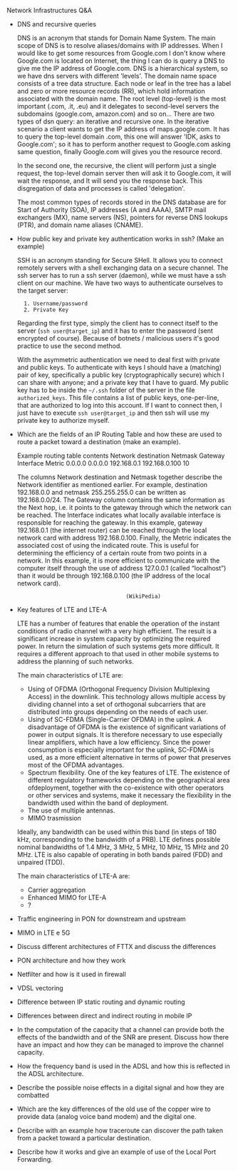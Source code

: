 Network Infrastructures Q&A

- DNS and recursive queries

	DNS is an acronym that stands for Domain Name System.
	The main scope of DNS is to resolve aliases/domains with IP addresses.
	When I would like to get some resources from Google.com I don't know where Google.com is located on Internet, the thing I can do is query a DNS to give me the IP address of Google.com.
	DNS is a hierarchical system, so we have dns servers with different 'levels'.
	The domain name space consists of a tree data structure. Each node or leaf in the tree has a label and zero or more resource records (RR), which hold information associated with the domain name.
	The root level (top-level) is the most important (.com, .it, .eu) and it delegates to second-level servers the subdomains (google.com, amazon.com) and so on...
	There are two types of dsn query: an iterative and recursive one. 
	In the iterative scenario a client wants to get the IP address of maps.google.com. It has to query the top-level domain .com, this one will answer 'IDK, asks to Google.com'; so it has to perform another request to Google.com asking same question, finally Google.com will gives you the resource record.

	In the second one, the recursive, the client will perform just a single request, the top-level domain server then will ask it to Google.com, it will wait the response, and It will send you the response back. This disgregation of data and processes is called 'delegation'.
	
	The most common types of records stored in the DNS database are for Start of Authority (SOA), IP addresses (A and AAAA), SMTP mail exchangers (MX), name servers (NS), pointers for reverse DNS lookups (PTR), and domain name aliases (CNAME).

- How public key and private key authentication works in ssh? (Make an example)

	SSH is an acronym standing for Secure SHell. It allows you to connect remotely servers with a shell exchanging data on a secure channel.
	The ssh server has to run a ssh server (daemon), while we must have a ssh client on our machine.
	We have two ways to authenticate ourselves to the target server:

		1. Username/password
		2. Private Key

	Regarding the first type, simply the client has to connect itself to the server (`ssh user@target_ip`) and it has to enter the password (sent encrypted of course).
	Because of botnets / malicious users it's good practice to use the second method.

	With the asymmetric authentication we need to deal first with private and public keys. To authenticate with keys I should have a (matching) pair of key, specifically a public key (cryptographically secure) which I can share with anyone; and a private key that I have to guard.
	My public key has to be inside the `~/.ssh` folder of the server in the file `authorized_keys`. This file contains a list of public keys, one-per-line, that are authorized to log into this account.
	If I want to connect then, I just have to execute `ssh user@target_ip` and then ssh will use my private key to authorize myself.

- Which are the fields of an IP Routing Table and how these are used to route a packet toward a destination (make an example).

	Example routing table contents
	Network destination	Netmask	Gateway	Interface	Metric
	0.0.0.0	0.0.0.0	192.168.0.1	192.168.0.100	10

	The columns Network destination and Netmask together describe the Network identifier as mentioned earlier. For example, destination 192.168.0.0 and netmask 255.255.255.0 can be written as 192.168.0.0/24.
	The Gateway column contains the same information as the Next hop, i.e. it points to the gateway through which the network can be reached.
	The Interface indicates what locally available interface is responsible for reaching the gateway. In this example, gateway 192.168.0.1 (the internet router) can be reached through the local network card with address 192.168.0.100.
	Finally, the Metric indicates the associated cost of using the indicated route. This is useful for determining the efficiency of a certain route from two points in a network. In this example, it is more efficient to communicate with the computer itself through the use of address 127.0.0.1 (called “localhost”) than it would be through 192.168.0.100 (the IP address of the local network card). 

										(WikiPedia)

- Key features of LTE and LTE-A

	LTE has a number of features that enable the operation of the instant conditions of radio channel with a very high efficient. The result is a significant increase in system capacity by optimizing the required power.
	In return the simulation of such systems gets more difficult. It requires a different approach to that used in other mobile systems to address the planning of such networks.

	The main characteristics of LTE are:

	- Using of OFDMA (Orthogonal Frequency Division Multiplexing Access) in the downlink. This technology allows multiple access by dividing channel into a set of orthogonal subcarriers that are distributed into groups depending on the needs of each user.
	- Using of SC-FDMA (Single-Carrier OFDMA) in the uplink. A disadvantage of OFDMA is the existence of significant variations of power in output signals. It is therefore necessary to use especially linear amplifiers, which have a low efficiency. Since the power consumption is especially important for the uplink, SC-FDMA is used, as a more efficient alternative in terms of power that preserves most of the OFDMA advantages.
	- Spectrum flexibility. One of the key features of LTE. The existence of different regulatory frameworks depending on the geographical area of ​​deployment, together with the co-existence with other operators or other services and systems, make it necessary the flexibility in the bandwidth used within the band of deployment.
	- The use of multiple antennas.
	- MIMO trasmission

	Ideally, any bandwidth can be used within this band (in steps of 180 kHz, corresponding to the bandwidth of a PRB). LTE defines possible nominal bandwidths of 1.4 MHz, 3 MHz, 5 MHz, 10 MHz, 15 MHz and 20 MHz.
	LTE is also capable of operating in both bands paired (FDD) and unpaired (TDD).

	The main characteristics of LTE-A are:

	- Carrier aggregation
	- Enhanced MIMO for LTE-A
	- ?


- Traffic engineering in PON for downstream and upstream
- MIMO in LTE e 5G
- Discuss different architectures of FTTX and discuss the differences
- PON architecture and how they work
- Netfilter and how is it used in firewall
- VDSL vectoring
- Difference between IP static routing and dynamic routing
- Differences between direct and indirect routing in mobile IP
- In the computation of the capacity that a channel can provide both the effects of the bandwidth and of the SNR are present. Discuss how there have an impact and how they can be managed to improve the channel capacity.
- How the frequency band is used in the ADSL and how this is reflected in the ADSL architecture.
- Describe the possible noise effects in a digital signal and how they are combatted
- Which are the key differences of the old use of the copper wire to provide data (analog voice band modem) and the digital one.
- Describe with an example how traceroute can discover the path taken from a packet toward a particular destination.
- Describe how it works and give an example of use of the Local Port Forwarding.
